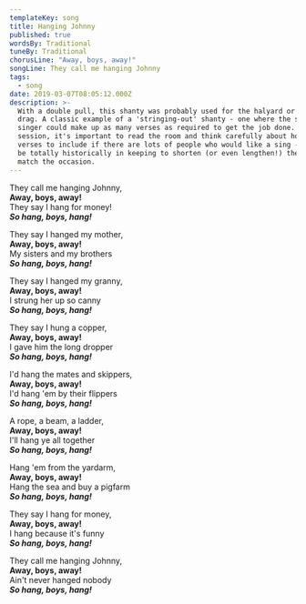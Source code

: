 ```yaml
---
templateKey: song
title: Hanging Johnny
published: true
wordsBy: Traditional
tuneBy: Traditional
chorusLine: "Away, boys, away!"
songLine: They call me hanging Johnny
tags:
  - song
date: 2019-03-07T08:05:12.000Z
description: >-
  With a double pull, this shanty was probably used for the halyard or a long
  drag. A classic example of a 'stringing-out' shanty - one where the shanty
  singer could make up as many verses as required to get the job done. Sung at a
  session, it's important to read the room and think carefully about how many
  verses to include if there are lots of people who would like a sing - it would
  be totally historically in keeping to shorten (or even lengthen!) the song to
  match the occasion.
---
```

They call me hanging Johnny,\
**Away, boys, away!**\
They say I hang for money!\
***So hang, boys, hang!***

They say I hanged my mother,\
**Away, boys, away!**\
My sisters and my brothers\
***So hang, boys, hang!***

They say I hanged my granny,\
**Away, boys, away!**\
I strung her up so canny\
***So hang, boys, hang!***

They say I hung a copper,\
**Away, boys, away!**\
I gave him the long dropper\
***So hang, boys, hang!***

I'd hang the mates and skippers,\
**Away, boys, away!**\
I'd hang 'em by their flippers\
***So hang, boys, hang!***

A rope, a beam, a ladder,\
**Away, boys, away!**\
I'll hang ye all together\
***So hang, boys, hang!***

Hang 'em from the yardarm,\
**Away, boys, away!**\
Hang the sea and buy a pigfarm\
***So hang, boys, hang!***

They say I hang for money,\
**Away, boys, away!**\
I hang because it's funny\
***So hang, boys, hang!***

They call me hanging Johnny,\
**Away, boys, away!**\
Ain't never hanged nobody\
***So hang, boys, hang!***
